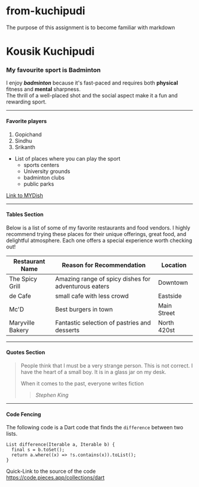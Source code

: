 # from-kuchipudi
The purpose of this assignment is to become familiar with markdown

# Kousik Kuchipudi
### My favourite sport is Badminton

I enjoy ***badminton*** because it's fast-paced and requires both **physical** fitness and **mental** sharpness.<br>The thrill of a well-placed shot and the social aspect make it a fun and rewarding sport.

--------------------------------------

#### Favorite players
1. Gopichand
2. Sindhu
3. Srikanth
* List of places where you can play the sport
    * sports centers
    * University grounds
    * badminton clubs
    * public parks

[Link to MYDish](MyDish.md)

----------------------------------------

#### Tables Section
Below is a list of some of my favorite restaurants and food vendors. I highly recommend trying these places for their unique offerings, great food, and delightful atmosphere. Each one offers a special experience worth checking out!
 
| Restaurant Name      | Reason for Recommendation                          | Location          |
|----------------------|----------------------------------------------------|-------------------|
| The Spicy Grill       | Amazing range of spicy dishes for adventurous eaters | Downtown  |
| de Cafe     | small cafe with less crowd | Eastside          |
| Mc'D    | Best burgers in town | Main Street       |
| Maryville Bakery       | Fantastic selection of pastries and desserts       | North 420st |

--------------

#### Quotes Section

> People think that I must be a very strange person. This is not correct. I have the heart of a small boy. It is in a glass jar on my desk.
>
> When it comes to the past, everyone writes fiction
>> *Stephen King*

--------------

#### Code Fencing

The following code is a Dart code that finds the `difference` between two lists.
```
List difference(Iterable a, Iterable b) {
  final s = b.toSet();
  return a.where((x) => !s.contains(x)).toList();
}
```
Quick-Link to the source of the code <https://code.pieces.app/collections/dart>